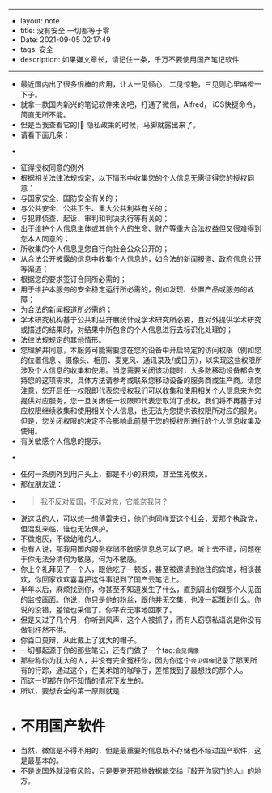 - --
- layout: note
- title: 没有安全 一切都等于零
- Date: 2021-09-05 02:17:49
- tags: 安全
- description: 如果嫌文章长，请记住一条，千万不要使用国产笔记软件
- --
- 最近国内出了很多很棒的应用，让人一见倾心，二见惊艳，三见则心里咯噔一下子。
- 就拿一款国内新兴的笔记软件来说吧，打通了微信，Alfred， iOS快捷命令，简直无所不能。
- 但是当我查看它的[🔐 隐私政策的时候，马脚就露出来了。
- 请看下面几条：
- ```
- 征得授权同意的例外
- 根据相关法律法规规定，以下情形中收集您的个人信息无需征得您的授权同意：
- 与国家安全、国防安全有关的；
- 与公共安全、公共卫生、重大公共利益有关的；
- 与犯罪侦查、起诉、审判和判决执行等有关的；
- 出于维护个人信息主体或其他个人的生命、财产等重大合法权益但又很难得到您本人同意的；
- 所收集的个人信息是您自行向社会公众公开的；
- 从合法公开披露的信息中收集个人信息的，如合法的新闻报道、政府信息公开等渠道；
- 根据您的要求签订合同所必需的；
- 用于维护本服务的安全稳定运行所必需的，例如发现、处置产品或服务的故障；
- 为合法的新闻报道所必需的；
- 学术研究机构基于公共利益开展统计或学术研究所必要，且对外提供学术研究或描述的结果时，对结果中所包含的个人信息进行去标识化处理的；
- 法律法规规定的其他情形。
- 您理解并同意，本服务可能需要您在您的设备中开启特定的访问权限（例如您的位置信息 、摄像头、相册、麦克风、通讯录及/或日历），以实现这些权限所涉及个人信息的收集和使用。当您需要关闭该功能时，大多数移动设备都会支持您的这项需求，具体方法请参考或联系您移动设备的服务商或生产商。请您注意，您开启任一权限即代表您授权我们可以收集和使用相关个人信息来为您提供对应服务，您一旦关闭任一权限即代表您取消了授权，我们将不再基于对应权限继续收集和使用相关个人信息，也无法为您提供该权限所对应的服务。但是，您关闭权限的决定不会影响此前基于您的授权所进行的个人信息收集及使用。
- 有关敏感个人信息的提示。
- ```
- 任何一条例外到用户头上，都是不小的麻烦，甚至生死攸关。
- 那位朋友说：
- > 我不反对爱国，不反对党，它能奈我何？
- 说这话的人，可以想一想傅雷夫妇，他们也同样爱这个社会，爱那个执政党，但混乱来临，谁也无法保护。
- 不做炮灰，不做幼稚的人。
- 也有人说，那我用国内服务存储不敏感信息总可以了吧。听上去不错，问题在于你无法分清何为敏感，何为不敏感。
- 你上个礼拜见了一个人，跟他吃了一顿饭，甚至被邀请到他住的宾馆，相谈甚欢，你回家欢欢喜喜把这件事记到了国产云笔记上。
- 半年以后，麻烦找到你，你甚至不知道发生了什么，直到调出你跟那个人见面的监控画面。你说，你只是他的粉丝，跟他并无交集，也没一起策划什么。你说的没错，差馆也采信了。你平安无事地回家了。
- 但是又过了几个月，你听到风声，这个人被抓了，而有人窃窃私语说是你没有做到枉然不供。
- 你百口莫辩，从此戴上了犹大的帽子。
- 一切都起源于你的那些笔记，还专门做了一个tag:`会见偶像`
- 那些称你为犹大的人，并没有完全冤枉你，因为你这个`会见偶像`记录了那天所有的行踪，通过这个，在美术馆的咖啡厅，差馆找到了最想找的那个人。
- 而这一切都在你不知情的情况下发生的。
- 所以，要想安全的第一原则就是：
- # 不用国产软件
- 当然，微信是不得不用的，但是最重要的信息既不存储也不经过国产软件，这是最基本的。
- 不是说国外就没有风险，只是要避开那些数据能交给『敲开你家门的人』的地方。
